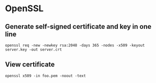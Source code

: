 # OpenSSL

## Generate self-signed certificate and key in one line

```
openssl req -new -newkey rsa:2048 -days 365 -nodes -x509 -keyout server.key -out server.crt
```

## View certificate

```
openssl x509 -in foo.pem -noout -text
```
